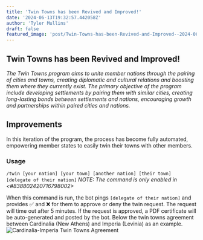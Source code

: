 ```yaml
---
title: 'Twin Towns has been Revived and Improved!'
date: '2024-06-13T19:32:57.442058Z'
author: 'Tyler Mullins'
draft: false
featured_image: 'post/Twin-Towns-has-been-Revived-and-Improved--2024-06-13-19-32-57.442058/culver_city_sign.jpg'
---
```


## Twin Towns has been Revived and Improved!

*The Twin Towns program aims to unite member nations through the pairing of cities and towns, creating diplomatic and cultural relations and boosting them where they currently exist. The primary objective of the program include developing settlements by pairing them with similar cities, creating long-lasting bonds between settlements and nations, encouraging growth and partnerships within paired cities and nations.*
## Improvements
In this iteration of the program, the process has become fully automated, empowering member states to easily twin their towns with other members. 
### Usage
`/twin [your nation] [your town] [another nation] [their town] [delegate of their nation]`
*NOTE: The command is only enabled  in <#838802420716798002>*

When this command is run, the bot pings `[delegate of their nation]` and provides ✅ and ❌ for them to approve or deny the twin request. The request will time out after 5 minutes.
If the request is approved, a PDF certificate will be auto-generated and posted by the bot. 
Below the twin towns agreement between Cardinalia (New Athens) and Imperia (Levinia) as an example.
![Cardinalia-Imperia Twin Towns Agreement](https://cdn.discordapp.com/attachments/838803218590728192/1250891596220731453/New_Athens-Cardinalia_Levinia-Imperia.jpg?ex=666c9714&is=666b4594&hm=fe03e38caf4ef136b30eaad80108aaf1007d5500336d1f00b0b1950e39f87c9d&)

